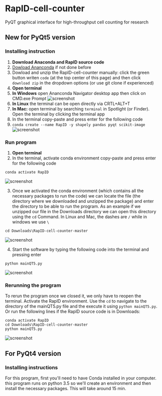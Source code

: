 # RapID-cell-counter
PyQT graphical interface for high-throughput cell counting for research

## New for PyQt5 version

### Installing instruction

1. **Download Anaconda and RapID source code**
  1. [Dowload Ananconda](https://www.anaconda.com/products/individual) if not done before
  2. Dowload and unzip the RapID-cell-counter manually: click the green button writen `code` (at the top center of this page) and then click `download zip` in the dropdown options (or use git clone if experienced)
2. **Open terminal**
  1. **In Windows** open Ananconda Navigator desktop app then click on CMD.exe Prompt
![screenshot](https://github.com/sanchestm/RapID-cell-counter/blob/master/images/navigator.png)
  2. **In Linux** the terminal can be open directly via CRTL+ALT+T
  3. **In Mac:** open terminal by searching `terminal` in Spotlight (or Finder). Open the terminal by clicking the terminal app
3. In the terminal copy-paste and press enter for the following code
  1. `conda create --name RapID -y shapely pandas pyqt scikit-image`
![screenshot](https://github.com/sanchestm/RapID-cell-counter/blob/master/images/create_env2.png)


### Run program

1. **Open terminal**
2. In the terminal, activate conda environment copy-paste and press enter for the following code
```
conda activate RapID
```
![screenshot](https://github.com/sanchestm/RapID-cell-counter/blob/master/images/activating_conda_environment.png)

3. Once we activated the conda environment (which contains all the necessary packages to run the code) we can locate the file (the directory where we downloaded and unzipped the package) and enter the directory to be able to run the program. As an example if we unzipped our file in the Downloads directory we can open this directory using the `cd` Command. In Linux and Mac, the dashes are `/` while in windows we use `\`
```
cd Downloads\RapID-cell-counter-master
```
![screenshot](https://github.com/sanchestm/RapID-cell-counter/blob/master/images/opening_folder.png)

4. Start the software by typing the following code into the terminal and pressing enter
```
python mainQT5.py
```

![screenshot](https://github.com/sanchestm/RapID-cell-counter/blob/master/images/running_program.png)

### Rerunning the program

To rerun the program once we closed it, we only have to reopen the terminal. Activate the RapID environment. Use the `cd` to navigate to the directory of the mainQT5.py file and the execute it using `python mainQT5.py`. Or run the following lines if the RapID source code is in Downloads:
```
conda activate RapID
cd Downloads\RapID-cell-counter-master
python mainQT5.py
```

![screenshot](https://github.com/sanchestm/RapID-cell-counter/blob/master/images/rerun.png)

## For PyQt4 version
### Installing instructions
For this program, first you'll need to have Conda installed in your computer.
this program runs on python 3.5 so we'll create an environment and then install the necessary packages. This will take around 15 min.
